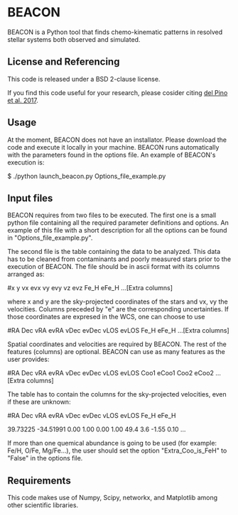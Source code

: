 # BEACON
BEACON is a Python tool that finds chemo-kinematic patterns in resolved stellar systems both observed and simulated.

## License and Referencing
This code is released under a BSD 2-clause license.

If you find this code useful for your research, please cosider citing [del Pino et al. 2017](https://ui.adsabs.harvard.edu/abs/2017MNRAS.465.3708D/abstract).

## Usage
At the moment, BEACON does not have an installator. Please download the code and execute it locally in your machine. BEACON runs automatically with the parameters found in the options file. An example of BEACON's execution is:

$ ./python launch_beacon.py Options_file_example.py

## Input files
BEACON requires from two files to be executed. The first one is a small python file containing all the required parameter definitions and options. An example of this file with a short description for all the options can be found in "Options_file_example.py".

The second file is the table containing the data to be analyzed. This data has to be cleaned from contaminants and poorly measured stars prior to the execution of BEACON. The file should be in ascii format with its columns arranged as:  

#x   y   vx   evx   vy   evy   vz   evz   Fe_H   eFe_H ...[Extra columns]

where x and y are the sky-projected coordinates of the stars and vx, vy the velocities. Columns preceded by "e" are the corresponding uncertainties. If those coordinates are expresed in the WCS, one can choose to use

#RA   Dec   vRA   evRA  vDec   evDec   vLOS    evLOS    Fe_H     eFe_H ...[Extra columns]

Spatial coordinates and velocities are required by BEACON. The rest of the features (columns) are optional. BEACON can use as many features as the user provides:

#RA   Dec   vRA   evRA  vDec   evDec   vLOS    evLOS    Coo1   eCoo1   Coo2   eCoo2 ...[Extra columns]

The table has to contain the columns for the sky-projected velocities, even if these are unknown:

#RA  Dec  vRA   evRA  vDec   evDec   vLOS   evLOS   Fe_H   eFe_H

39.73225  -34.51991  0.00  1.00  0.00  1.00  49.4  3.6  -1.55  0.10
...

If more than one quemical abundance is going to be used (for example: Fe/H, O/Fe, Mg/Fe...), the user should set the option "Extra_Coo_is_FeH" to "False" in the options file.

## Requirements

This code makes use of Numpy, Scipy, networkx, and Matplotlib among other scientific libraries.
